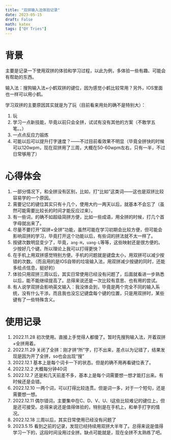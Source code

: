```yaml
---
title: "双拼输入法体验记录"
date: 2023-05-15
draft: False
math: katex
tags: ["QY Tries"]
---
```


# 背景
主要是记录一下使用双拼的体验和学习过程，以此为例，多体验一些有趣、可能会有帮助的东西。

输入法：搜狗输入法+小鹤双拼的键位，因为感觉小鹤比较常用？另外，IOS里面也一样可以用小鹤。

学习双拼的主要原因其实就是为了玩（目前看来用处的确不是特别大）：
1. 玩
2. 学习一点新技能，毕竟以前只会全拼，试试有没有其他的方案（不敢学五笔。。）
3. 一点点反应力锻炼
4. 可能以后可以提升打字速度？——不过目前看效果不明显（毕竟全拼快的时候可以120wpm，现在双拼用了三周，大概在50-60wpm左右，只有一半，不过日常够用了）


# 心得体会
1. 一部分情况下，和全拼没有区别，比如，打“比如”这类词——这也是双拼比较容易学的一个原因。
2. 需要记忆的键位其实只有十几个，使用大约一两天以后，就基本不会忘了（虽然可能需要比较长的时间才能反应过来）。
3. 有一些词，的确不如超级简拼方便，比如一些成语，用全拼的时候，打几个首字母就出来了。
4. 尽量不要打开“双拼+全拼”功能，虽然可能在学习初期会比较方便，但可能会影响双拼的学习，毕竟打开这个功能以后，有些词的拼法就不太一样了。
5. 按键次数明显变少了，毕竟，`ang-H`，`uang-L`等等，这些映射还是很方便的。少按好几个键。所以理论上我可以打得更快？
6. 在手机上用双拼感觉特别方便。手机的问题就是键盘太小，用双拼可以减少按错的次数。（而且用的是IOS自带的垃圾输入法，用双拼减少按键的同时，还能多给点信息，挺好的）
7. 体验只用双拼三周以后，其实日常使用已经没有问题了，后面就看进一步熟悉以后，能不能继续提高了。总得来说还是一次比较有意思、也有用的尝试。
8. 有人说学双拼会影响英文输入：我没体会到，毕竟是两个完全不同的输入系统，没有什么干涉。而且我也没忘记键盘每个键的位置，只是用双拼时，某些键有了一些特殊含义。

# 使用记录
1. 2022.11.28 初次使用。直接上手觉得人都傻了。暂时先搜狗输入法，开着双拼+全拼用着。
2. 2022.11.29 关闭了全拼：刚才拼“所”字，打不出来，差点以为记错了，结果发现是因为开了全拼，so也会出现“搜”
3. 2022.12.1 基本上是每个词卡一下的状态。但是的确不用再看键位表了。
4. 2022.12.2 大概每分钟40词
5. 2022.12.7 还是和几天前差不多，基本上是每个词需要想一想才能打出来。有时候还是会错。
6. 2022.12.10 一两个词，可以打得比较连贯。但是词一多，对于一个短句，还是需要想一想。
7. 2022.12.11 偶尔错词，主要集中在C、D、V、U、I这些比较难记的键位上，但是还可接受。总得来说还是值得体验的，特别是在手机上，和单手打字的情况。
8. 2022.12.18 三周以后，其实日常使用已经没有问题了
9. 2023.5.15 看到之前的记录，发现已经持续用双拼大半年了。总得来说是值得学习一下的，这段时间没用过全拼。缺点可能就是，现在全拼不太熟练了吧。
